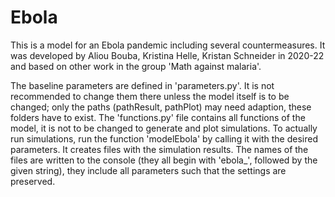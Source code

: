 # Ebola
This is a model for an Ebola pandemic including several countermeasures. It was developed by Aliou Bouba, Kristina Helle, Kristan Schneider in 2020-22 and based on other work in the group 'Math against malaria'.

The baseline parameters are defined in 'parameters.py'. It is not recommended to change them there unless the model itself is to be changed; only the paths (pathResult, pathPlot) may need adaption, these folders have to exist. The 'functions.py' file contains all functions of the model, it is not to be changed to generate and plot simulations.
To actually run simulations, run the function 'modelEbola' by calling it with the desired parameters. It creates files with the simulation results. The names of the files are written to the console (they all begin with 'ebola_', followed by the given string), they include all parameters such that the settings are preserved.
